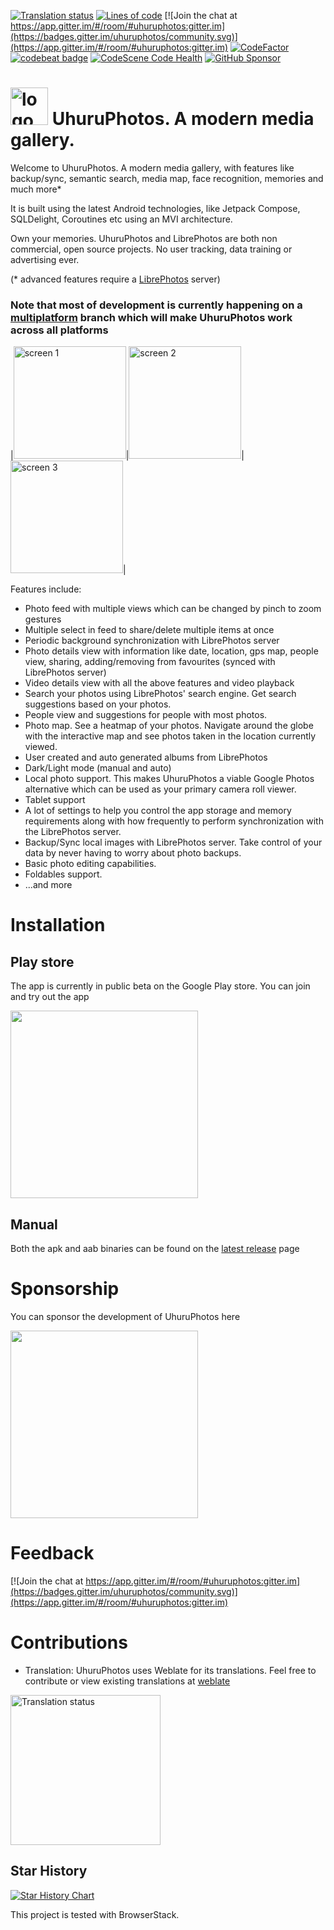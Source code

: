 [![Translation status](https://hosted.weblate.org/widgets/uhuruphotos/-/app-translations/svg-badge.svg)](https://hosted.weblate.org/engage/uhuruphotos/)
[![Lines of code](https://tokei.rs/b1/github/savvasdalkitsis/uhuruphotos-android)](https://github.com/savvasdalkitsis/uhuruphotos-android)
[![Join the chat at https://app.gitter.im/#/room/#uhuruphotos:gitter.im](https://badges.gitter.im/uhuruphotos/community.svg)](https://app.gitter.im/#/room/#uhuruphotos:gitter.im)
[![CodeFactor](https://www.codefactor.io/repository/github/savvasdalkitsis/uhuruphotos-android/badge/main)](https://www.codefactor.io/repository/github/savvasdalkitsis/uhuruphotos-android/overview/main)
<a href="https://codebeat.co/projects/github-com-savvasdalkitsis-uhuruphotos-android-main"><img alt="codebeat badge" src="https://codebeat.co/badges/d1d9d630-3a57-4a81-a1c0-f6e5c4424e16" /></a>
[![CodeScene Code Health](https://codescene.io/projects/59054/status-badges/code-health)](https://codescene.io/projects/59054)
[![GitHub Sponsor](https://img.shields.io/github/sponsors/savvasdalkitsis?label=Sponsor&logo=GitHub)](https://github.com/sponsors/savvasdalkitsis)

# <img src="https://github.com/savvasdalkitsis/uhuruphotos-android/raw/main/foundation/icons/api/src/main/ic_launcher-playstore.png" alt="logo" width = 60px> UhuruPhotos. A modern media gallery.

Welcome to UhuruPhotos. A modern media gallery, with features like backup/sync, semantic search, media map, face recognition, memories and much more*

It is built using the latest Android technologies, like Jetpack Compose, SQLDelight, Coroutines etc using an MVI architecture.

Own your memories. UhuruPhotos and LibrePhotos are both non commercial, open source projects. No user tracking, data training or advertising ever.

(* advanced features require a [LibrePhotos](https://github.com/LibrePhotos/librephotos) server)

### Note that most of development is currently happening on a [multiplatform](https://github.com/savvasdalkitsis/uhuruphotos-android/tree/multiplatform) branch which will make UhuruPhotos work across all platforms

|<img src="https://github.com/savvasdalkitsis/uhuruphotos-android/raw/main/docs/assets/phone-1.png" alt="screen 1" width = 180px>|<img src="https://github.com/savvasdalkitsis/uhuruphotos-android/raw/main/docs/assets/phone-2.png" alt="screen 2" width = 180px>|<img src="https://github.com/savvasdalkitsis/uhuruphotos-android/raw/main/docs/assets/phone-3.png" alt="screen 3" width = 180px>|

Features include:

* Photo feed with multiple views which can be changed by pinch to zoom gestures
* Multiple select in feed to share/delete multiple items at once
* Periodic background synchronization with LibrePhotos server
* Photo details view with information like date, location, gps map, people view, sharing, 
  adding/removing from favourites (synced with LibrePhotos server)
* Video details view with all the above features and video playback
* Search your photos using LibrePhotos' search engine. Get search suggestions based on your photos.
* People view and suggestions for people with most photos.
* Photo map. See a heatmap of your photos. Navigate around the globe with the interactive map and 
  see photos taken in the location currently viewed.
* User created and auto generated albums from LibrePhotos
* Dark/Light mode (manual and auto)
* Local photo support. This makes UhuruPhotos a viable Google Photos alternative which can be 
  used as your primary camera roll viewer.
* Tablet support
* A lot of settings to help you control the app storage and memory requirements along with how 
  frequently to perform synchronization with the LibrePhotos server.
* Backup/Sync local images with LibrePhotos server. Take control of your data by never having to 
  worry about photo backups.
* Basic photo editing capabilities.
* Foldables support.
* ...and more

# Installation

## Play store

The app is currently in public beta on the Google Play store. You can join and try out the app

[<img src="https://play.google.com/intl/en_us/badges/static/images/badges/en_badge_web_generic.png" width=300/>](https://play.google.com/apps/testing/com.savvasdalkitsis.uhuruphotos)

## Manual

Both the apk and aab binaries can be found on the [latest release](https://github.com/savvasdalkitsis/uhuruphotos-android/releases/latest) page

# Sponsorship

You can sponsor the development of UhuruPhotos here

[<img src="https://img.shields.io/github/sponsors/savvasdalkitsis?label=Sponsor&logo=GitHub" width=300/>](https://github.com/sponsors/savvasdalkitsis)

# Feedback

[![Join the chat at https://app.gitter.im/#/room/#uhuruphotos:gitter.im](https://badges.gitter.im/uhuruphotos/community.svg)](https://app.gitter.im/#/room/#uhuruphotos:gitter.im) 

# Contributions

* Translation: UhuruPhotos uses Weblate for its translations. Feel free to contribute or view
existing translations at [weblate](https://hosted.weblate.org/engage/uhuruphotos/)

<a href="https://hosted.weblate.org/engage/uhuruphotos/"><img src="https://hosted.weblate.org/widgets/uhuruphotos/-/open-graph.png" alt="Translation status" width = 240px></a>

## Star History

<a href="https://star-history.com/#savvasdalkitsis/uhuruphotos-android&Date">
  <picture>
    <source media="(prefers-color-scheme: dark)" srcset="https://api.star-history.com/svg?repos=savvasdalkitsis/uhuruphotos-android&type=Date&theme=dark" />
    <source media="(prefers-color-scheme: light)" srcset="https://api.star-history.com/svg?repos=savvasdalkitsis/uhuruphotos-android&type=Date" />
    <img alt="Star History Chart" src="https://api.star-history.com/svg?repos=savvasdalkitsis/uhuruphotos-android&type=Date" />
  </picture>
</a>

This project is tested with BrowserStack.
